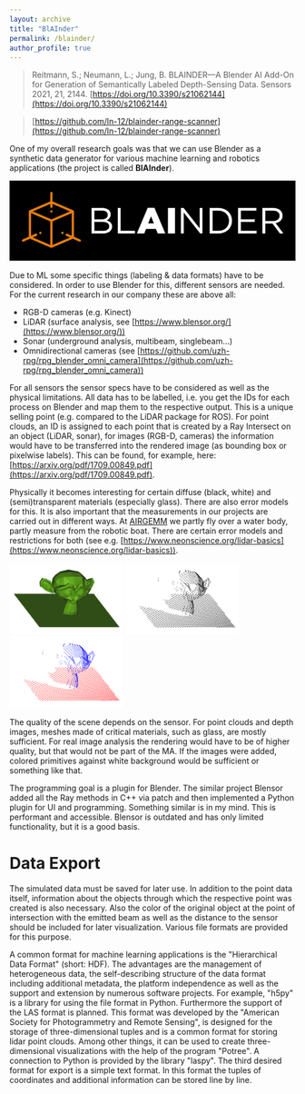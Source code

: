 ```yaml
---
layout: archive
title: "BlAInder"
permalink: /blainder/
author_profile: true
---
```


> Reitmann, S.; Neumann, L.; Jung, B. BLAINDER—A Blender AI Add-On for Generation of Semantically Labeled Depth-Sensing Data. Sensors 2021, 21, 2144. [https://doi.org/10.3390/s21062144](https://doi.org/10.3390/s21062144) 

> [https://github.com/ln-12/blainder-range-scanner](https://github.com/ln-12/blainder-range-scanner)

One of my overall research goals was that we can use Blender as a synthetic data generator for various machine learning and robotics applications (the project is called **BlAInder**). 

![alt text](../images/blainder2.png "BlAInder Logo")

Due to ML some specific things (labeling & data formats) have to be considered. In order to use Blender for this, different sensors are needed. For the current research in our company these are above all:

- RGB-D cameras (e.g. Kinect)
- LiDAR (surface analysis, see [https://www.blensor.org/](https://www.blensor.org/))
- Sonar (underground analysis, multibeam, singlebeam...)
- Omnidirectional cameras (see [https://github.com/uzh-rpg/rpg_blender_omni_camera](https://github.com/uzh-rpg/rpg_blender_omni_camera))

For all sensors the sensor specs have to be considered as well as the physical limitations. All data has to be labelled, i.e. you get the IDs for each process on Blender and map them to the respective output. This is a unique selling point (e.g. compared to the LiDAR package for ROS). For point clouds, an ID is assigned to each point that is created by a Ray Intersect on an object (LiDAR, sonar), for images (RGB-D, cameras) the information would have to be transferred into the rendered image (as bounding box or pixelwise labels). This can be found, for example, here: [https://arxiv.org/pdf/1709.00849.pdf](https://arxiv.org/pdf/1709.00849.pdf).

Physically it becomes interesting for certain diffuse (black, white) and (semi)transparent materials (especially glass). There are also error models for this. It is also important that the measurements in our projects are carried out in different ways. At [AIRGEMM](https://tu-freiberg.de/airgemm) we partly fly over a water body, partly measure from the robotic boat. There are certain error models and restrictions for both (see e.g. [https://www.neonscience.org/lidar-basics](https://www.neonscience.org/lidar-basics)).

<img src="../images/suz.png" alt="Mesh" width="200"/>
<img src="../images/suz2.png" alt="Point Cloud" width="200"/>
<img src="../images/suz3.png" alt="Labeled Point Cloud" width="200"/>

The quality of the scene depends on the sensor. For point clouds and depth images, meshes made of critical materials, such as glass, are mostly sufficient. For real image analysis the rendering would have to be of higher quality, but that would not be part of the MA. If the images were added, colored primitives against white background would be sufficient or something like that. 

The programming goal is a plugin for Blender. The similar project Blensor added all the Ray methods in C++ via patch and then implemented a Python plugin for UI and programming. Something similar is in my mind. This is performant and accessible. Blensor is outdated and has only limited functionality, but it is a good basis. 

# Data Export

The simulated data must be saved for later use. In addition to the point data itself, information about the objects through which the respective point was created is also necessary. Also the color of the original object at the point of intersection with the emitted beam as well as the distance to the sensor should be included for later visualization. Various file formats are provided for this purpose.

A common format for machine learning applications is the "Hierarchical Data Format" (short: HDF). The advantages are the management of heterogeneous data, the self-describing structure of the data format including additional metadata, the platform independence as well as the support and extension by numerous software projects. For example, "h5py" is a library for using the file format in Python. Furthermore the support of the LAS format is planned. This format was developed by the "American Society for Photogrammetry and Remote Sensing", is designed for the storage of three-dimensional tuples and is a common format for storing lidar point clouds. Among other things, it can be used to create three-dimensional visualizations with the help of the program "Potree". A connection to Python is provided by the library "laspy". The third desired format for export is a simple text format. In this format the tuples of coordinates and additional information can be stored line by line.
